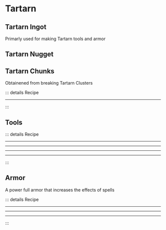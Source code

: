 # Tartarn

## Tartarn Ingot
<Item name="tartarn_ingot"/>

Primarly used for making Tartarn tools and armor

## Tartarn Nugget
<Item name="tartarn_nugget"/>

## Tartarn Chunks
<Item name="tartarn_chunks"/>
Obtainened from breaking Tartarn Clusters

::: details Recipe
<recipe-Crafting
    slot_1 = "tartarn_nugget"
    slot_2 = "tartarn_nugget"
    slot_3 = "tartarn_nugget"
    slot_4 = "tartarn_nugget"
    slot_5 = "tartarn_nugget"
    slot_6 = "tartarn_nugget"
    slot_7 = "tartarn_nugget"
    slot_8 = "tartarn_nugget"
    slot_9 = "tartarn_nugget"
    result="tartarn_ingot" />
<hr class="recipe-divider">
<recipe-Smelting input="tartarn_chunks" result="tartarn_nugget" time="6"/>
:::

## Tools
<Item name="tartarn_sword"/>
<Item name="tartarn_axe"/>
<Item name="tartarn_pickaxe"/>
<Item name="tartarn_shovel"/>
<Item name="tartarn_hoe"/>


::: details Recipe
<recipe-Crafting 
    slot_2 = "tartarn_ingot"
    slot_5 = "tartarn_ingot"
    slot_8 = "blaze_rod"
    result="tartarn_sword" />
<hr class="recipe-divider">
<recipe-Crafting 
    slot_1 = "tartarn_ingot"
    slot_2 = "tartarn_ingot"
    slot_4 = "tartarn_ingot"
    slot_5 = "blaze_rod"
    slot_8 = "blaze_rod"
    result="tartarn_axe" />
<hr class="recipe-divider">
<recipe-Crafting 
    slot_1 = "tartarn_ingot"
    slot_2 = "tartarn_ingot"
    slot_3 = "tartarn_ingot"
    slot_5 = "blaze_rod"
    slot_8 = "blaze_rod"
    result="tartarn_pickaxe" />
<hr class="recipe-divider">
<recipe-Crafting 
    slot_2 = "tartarn_ingot"
    slot_5 = "blaze_rod"
    slot_8 = "blaze_rod"
    result="tartarn_shovel" />
<hr class="recipe-divider">
<recipe-Crafting 
    slot_2 = "tartarn_ingot"
    slot_5 = "blaze_rod"
    slot_8 = "blaze_rod"
    result="tartarn_hoe" />
:::    


## Armor
<Item name="tartarn_helmet"/>
<Item name="tartarn_chestplate"/>
<Item name="tartarn_leggings"/>
<Item name="tartarn_boots"/>


A power full armor that increases the effects of spells

::: details Recipe
<recipe-Crafting
    slot_1 = "tartarn_ingot"
    slot_2 = "tartarn_ingot"
    slot_3 = "tartarn_ingot"
    slot_4 = "tartarn_ingot"
    slot_6 = "tartarn_ingot"
    result="tartarn_helmet" />
<hr class="recipe-divider">
<recipe-Crafting
    slot_1 = "tartarn_ingot"
    slot_3 = "tartarn_ingot"
    slot_4 = "tartarn_ingot"
    slot_5 = "tartarn_ingot"
    slot_6 = "tartarn_ingot"
    slot_7 = "tartarn_ingot"
    slot_8 = "tartarn_ingot"
    slot_9 = "tartarn_ingot"
    result="tartarn_chestplate" />
<hr class="recipe-divider">
<recipe-Crafting
    slot_1 = "tartarn_ingot"
    slot_2 = "tartarn_ingot"
    slot_3 = "tartarn_ingot"
    slot_4 = "tartarn_ingot"
    slot_6 = "tartarn_ingot"
    slot_7 = "tartarn_ingot"
    slot_9 = "tartarn_ingot"
    result="tartarn_leggings" />
<hr class="recipe-divider">
<recipe-Crafting
    slot_4 = "tartarn_ingot"
    slot_6 = "tartarn_ingot"
    slot_7 = "tartarn_ingot"
    slot_9 = "tartarn_ingot"
    result="tartarn_boots" />
:::